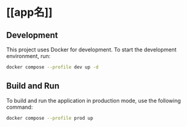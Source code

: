 # [[app名]]

## Development 
This project uses Docker for development. To start the development environment, run:
```bash
docker compose --profile dev up -d
```

## Build and Run
To build and run the application in production mode, use the following command:
```bash
docker compose --profile prod up
